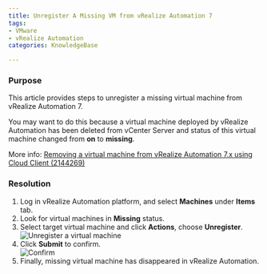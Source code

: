```yaml
---
title: Unregister A Missing VM from vRealize Automation 7  
tags: 
- VMware  
- vRealize Automation     
categories: KnowledgeBase    

---
```


### Purpose

This article provides steps to unregister a missing virtual machine from vRealize Automation 7.

You may want to do this because a virtual machine deployed by vRealize Automation has been deleted from vCenter Server and status of this virtual machine changed from **on** to **missing**.


More info: [Removing a virtual machine from vRealize Automation 7.x using Cloud Client (2144269)](https://kb.vmware.com/s/article/2144269)

### Resolution

1. Log in vRealize Automation platform, and select **Machines** under **Items** tab. 
2. Look for virtual machines in **Missing** status. 
3. Select target virtual machine and click **Actions**, choose **Unregister**.
![Unregister a virtual machine](http://pc58ypabw.bkt.clouddn.com/Jietu20180719-175609.jpg)
4. Click **Submit** to confirm.  
![Confirm](http://pc58ypabw.bkt.clouddn.com/Jietu20180719-181253.jpg)  
5. Finally, missing virtual machine has disappeared in vRealize Automation.

